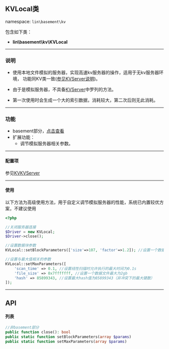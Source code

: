 KVLocal类
----
namespace: `lin\basement\kv`

包含如下类：

* **lin\basement\kv\KVLocal**


---

### 说明

* 使用本地文件模拟的服务器，实现高速kv服务器的操作，适用于无kv服务器环境，
功能同KV类一致([参见KVServer说明](KV.md))。

* 由于是模拟服务器，不具备[KVServer](KV.md)中罗列的方法。

* 第一次使用时会生成一个大的索引数据，消耗较大，第二次后则无此消耗。


---

### 功能

* basement部分，[点击查看](../../docs_basement/ServerKV.md)
* 扩展功能：
    * 调节模拟服务器相关参数。

---

#### 配置项

参见[KVKVServer](KV.md)

---

#### 使用

以下方法为高级使用方法，用于自定义调节模拟服务器的性能，系统已内置较优方案，不建议使用
~~~php
<?php

//关闭服务器连接
$Driver = new KVLocal;
$Driver->close();

//设置数据块参数
KVLocal::setBlockParameters(['size'=>107, 'factor'=>1.2]); //设置一个数据槽位大小为107个字节，块增长因子为1.2

//设置与最大值相关的参数
KVLocal::setMaxParameters([
    'scan_time' => 0.1, //设置线性扫描时允许执行的最大时间为0.1s
    'file_size' => 0x7fffffff, //设置一个数据文件最大为2gb
    'hash' => 85899343, //设置最大hash值为85899343（非冲突下的最大键数）
]);
~~~

---


## API

#### 列表
~~~php
//非basement部分
public function close(): bool
public static function setBlockParameters(array $params)
public static function setMaxParameters(array $params)
~~~
